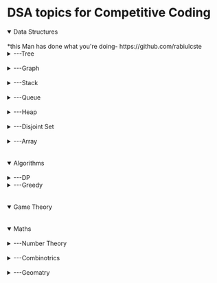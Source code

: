 # DSA topics for Competitive Coding #

<details open>
<summary>Data Structures</summary>
<br>*this Man has done what you're doing- https://github.com/rabiulcste
  <details>
  <summary>---Tree</summary>
                    <details>
                            <summary>------Binary Tree</summary>
                             Khaali
                    </details>
                    <details>
                            <summary>------Binary Search Tree</summary>
                            <details>
                                    <summary>---------------About</summary>
                                     Is a binary tree with ( "node->left < node < node -> right)
                           </details>
                           <details>
                                   <summary>---------------------Declaration</summary>
                                            --------------------------[Code](https://github.com/aayush4vedi/MyCompetitiveCoding/blob/master/spoj/tree/BST/templateBST.cpp)
                                            <br>
                                            ---------------------------------Includes:
                                            <br>
                                            ------------------------------------1.Inserting a node<br>
                                            ------------------------------------2.Deletion of a node<br>
                                            ------------------------------------3.Searching for a node<br>
                                            ------------------------------------4.Tree traversal(preorder,inorder, postorder)                                               <br>
                                            ------------------------------------5.Printing the tree(display)<br>
                                            ------------------------------------6.Has path sum<br>
                                            ------------------------------------7.Height of a node<br>
                                            ------------------------------------8.Diameter of tree<br>
                                            ------------------------------------9.Mirror a tree<br>
                                            ------------------------------------10.LCA-using BST properties, so won't work on                                     tree !=BST<br>
                                            ------------------------------------11.Print ancestors of a node<br>
                                            ------------------------------------12.Print Vertically<br>
                                            ------------------------------------13.Diagonal Print-not working with class(goto                                            GfG)<br>
                           </details>
                           <details>
                                   <summary>---------------Uses</summary>
                                   <details>
                                           <summary>---------------------In heaps/Maps</summary>
                                   </details>
                           </details>
                           <details>
                                   <summary>---------------Questions</summary>
                                            <details>
                                                     <summary>---------------------------Topic</summary>
                                                      Link: http://www.spoj.com/problems/BST/
                                                      <br>
                                                      Solution: https://www.quora.com/What-is-the-approach-to-solve-this-question-SPOJ-com-Problem-BST
                                            </details>
                           </details>
                  </details>
                  <details>
                          <summary>------Segment Tree</summary>
                          <details>
                                  <summary>---------------About</summary>
                                  ---Is a height balanced binary tree with static structure(str can't be changed once made)
                                  <br><br>------Height = log2(n)// n is #ele in array
                                  <br>------#Internal nodes = n-1
                                  <br>------#total nodes = n+n-1
                                  <br><br>
                                  ---Used in Range Queries.
                                  <br>
                                  ---Easy to think and code.
                                  <br>
                                  ---Fundamental operations:
                                  <br>
                                  ------(1)Merge: (going up) storing information(e.g. sum,min/max ele) of 2 nodes into a singe node
                                  <br>
                                  ------(2)Split: (going down) propagation of information(like: update)from parent node to it's children.It's done in **Lazy Manner.
                                  <br>Heavy light decompostion:https://blog.anudeep2011.com/heavy-light-decomposition/
                        </details>
                        <details>
                                <summary>---------------------Code: SegTree</summary>
                                          --------------------------[Code for SegTree](https://github.com/aayush4vedi/MyCompetitiveCoding/blob/master/spoj/tree/SegmentTree/template.cpp)
                                          <br>
                                          ---------------------------------Includes:
                                          <br>
                                          ------------------------------------1.Build tree-O(N)<br>
                                          ------------------------------------2.Update an index-O(logN)<br>
                                          ------------------------------------2.Update an Rante-O(NlogN) // the code gives SSGIV<br>
                                          ------------------------------------4.Range Query-O(logN)
                                          <br>
                                          ---------------------------------------------4.1 Range Sum Query<br>
                                          ---------------------------------------------4.1 Range Min Query<br>
                                          ------------------------------------TIP.To traverse array-print arr[i]
                                          </details>
                                          <details>
                                          <summary>---------------------Code: Lazy Propagation-segTree</summary>
                                          --------------------------[Code for SegTree]-LAZY PROPAGATION](https://github.com/aayush4vedi/MyCompetitiveCoding/blob/master/spoj/tree/SegmentTree/template_lazyPropagation.cpp)
                                          <br>
                                          ---------------------------------Includes:
                                          <br>
                                          ------------------------------------1.Build tree-O(N)<br>
                                          ------------------------------------2.Update an index-O(logN)<br>
                                          ------------------------------------2.Update an range-O(logN) //while upar wala does in O(nlogN)<br>
                                          ------------------------------------5.Point-Query//to see updated array(logN)
                                          <br>
                                          ------------------------------------TIP.To traverse array-REP(i,0,n)cout< < pointer-query(0,n-1,i-1);<br>
                                          ------------------------------------6.Range Query-O(logN)
                                          <br>
                                          ---------------------------------------------4.1 Range Sum Query<br>
                                          ---------------------------------------------4.1 Range Min Query
                        </details>
                        <details>
                                <summary>---------------Uses</summary>
                                <br>---------------------Range Queries in O(logN)
                        </details>
                        <details>
                                <summary>---------------Questions</summary>
                                <details>
                                        <summary>---------------------------Simple SegTree</summary>
                                                  Link: http://codeforces.com/contest/380/problem/C
                                                  <br>
                                                  Solution: https://sidhantgoyal.wordpress.com/2014/02/05/sereja-and-brackets/
                                                  <br>https://github.com/jhonber/Programming-Contest/blob/47b0e6685c18dc4dc3640fc7e1982628681ad718/codeforces/Codeforces%20Round%20%23223%20%28Div.%201%29/C.cpp
                                 </details>
                                 <details>
                                        <summary>---------------------------CodeForces collection-undone: http://codeforces.com/blog/entry/15890</summary>
                                 </details>
                                 <details>
                                        <summary>---------------------------Another collection-All done</summary>
                                                  Link: http://jaskamalkainth.github.io/Segment-tree-Problems/                                                    </details>
                        </details>
                        </details>
                        <details>
                                <summary>------Trie</summary>
                                ------------reTRIEval of data
                                <br>------------ Trie can store information about keys/numbers/strings compactly in a tree.
                                <br>------------used in dictionary searching for strings
                                <details>
                                        <summary>------------code</summary>
                                        <details>
                                                 <summary>------------1.Mine</summary>
                                                 1.GfG: use when a bool value is reqd in class(is_last,count)-doesnt contains delete- https://www.geeksforgeeks.org/trie-insert-and-search/
                                                 2.GoTigers!-easy deletion(in C)-http://yihuad.blogspot.in/2013/11/trie-implementation-in-c-geeksforgeeks.html
                                                 <br>------------------Includes:
                                                 ------------------------0.Build trie-O(n*m)<br>
                                                 ------------------------1.Insertion-O(key lenght){time},O(alphabet_size*key_lenght*no_of_keys){space}<br>
                                                 ------------------------2.Search-O(key lenght){time},O(alphabet_size*key_lenght*no_of_keys){space}<br>
                                                 ------------------------3.Deletion<br>
                                                 ------------------------4.Lexographical print<br>
                                        </details>
                                        <details>
                                                 <summary>------------2.Using map</summary>
                                                 http://pastebin.com/fyqsH65k
                                        </details>
                                         <details>
                                                 <summary>------------2.Using Linked list</summary>
                                                 http://pastebin.com/kUYHiLRC
                                        </details>
                                        <details>
                                                 <summary>------------3.Using Classes </summary>
                                                 https://gist.github.com/reterVision/8487831
                                        </details>
                                        <details>
                                                 <summary>------------4.Memory Effecient(& easy)</summary>
http://yihuad.blogspot.in/2013/11/trie-implementation-in-c-geeksforgeeks.html                                        </details>
                                </details>
                                <details>
                                        <summary>------------Questions</summary>
                                        <details>
                                                <summary>---------------(A)Bit-string wale(XOR)</summary>
                                                <details>
                                                       <summary>------------------1.Find 2 elements in array with max XOR value                                                        </summary>
                                                       Link: https://threads-iiith.quora.com/Tutorial-on-Trie-and-example-problems
                                                       <br>solution: https://www.geeksforgeeks.org/minimum-xor-value-pair/
                                              </details>
                                              <details>
                                                       <summary>------------------1.Find subarray with maximum XOR                                                        </summary>
                                                       Link: https://threads-iiith.quora.com/Tutorial-on-Trie-and-example-problems
                                                       <br>solution: https://www.geeksforgeeks.org/find-the-maximum-subarray-xor-in-a-given-array/
                                              </details>
                                              <details>
                                                       <summary>------------------1.print the number of subarrays whose XOR is less than K                                                        </summary>
                                                       Link: https://threads-iiith.quora.com/Tutorial-on-Trie-and-example-problems
                                                       <br>solution: https://www.geeksforgeeks.org/subarray-xor-less-k/
                                              </details>
                                        </details>
                                        <details>
                                                <summary>---------------(B)Alpha-string</summary>
                                                <details>
                                                        <summary>------------------(E).Add & count partial appearnces</summary>
                                                        Link:  https://www.hackerrank.com/challenges/contacts/problem <br>
                                                        Solution: https://www.hackerrank.com/challenges/contacts/editorial
                                                </details>
                                                <details>
                                                        <summary>------------------(M).Find if a string is prefix of any other</summary>
                                                        Link: https://www.hackerrank.com/challenges/no-prefix-set/problem <br>
                                                        Solution: https://www.hackerrank.com/challenges/no-prefix-set/editorial
                                                </details>              
                                                <details>
                                                        <summary>------------------(M).Phone list-SPOJ: used vector of occurrences in node declaration</summary>
                                                        Link: http://www.spoj.com/problems/PHONELST/<br>
                                                        Solution: http://theoryofprogramming.com/2015/08/24/trie-tree-practise-spoj-phonelst/
                                                </details>  
                                                <details>
                                                        <summary>------------------(D).Partial Search & Lexographical Print</summary>
                                                        Link:http://theoryofprogramming.com/2015/09/01/trie-tree-practise-spoj-dict/ 
                                                </details>                                            
                                          </details>
                                </details>
                        </details>
                        <details>
                                <summary>------BIT/AVL Tree</summary>
                                <details>
                                         <summary>Uses</summary>
                                          <details>
                                                   <summary>Find kth smallest element in array after sorting for each query</summary>
                                          </details>                                  
                                </details>
                        </details>
                        <details>
                                <summary>------Heap</summary>
                                <details>
                                        <summary>---------MinHeap</summary>
                                </details>
                                        <details>
                                        <summary>---------MaxHeap</summary>
                                </details>
                       </details>
                      <details>
                              <summary>------Red Black Tree</summary>
                      </details>
                      <details>
                              <summary>------Splay Tree</summary>
                      </details>
                      <details>
                              <summary>------Treap</summary>
                      </details>
                      <details>
                              <summary>------Suffix Tree</summary>
                      </details>
                      <details>
                              <summary>------Prefix Tree</summary>
                      </details>
             </details>
              <br>
      </details>
      <details>
              <summary>---Graph</summary>
              <details>
                      <summary>---------1.Representation</summary>
                      Link: https://gist.github.com/mailpraveens/78713d5d69601bdb6737
              </details>
               <details>
                      <summary>---------2.BFS</summary>
                      <details>
                              <summary>---------------2.1.BFS</summary>
                              link: https://github.com/rabiulcste/Graph-Theory/blob/master/BFS.cpp
                      </details>
                       <details>
                              <summary>---------------2.2.BFS using color{W,G,B}</summary>
                              link: https://github.com/rabiulcste/Graph-Theory/blob/master/BFS%20using%20color.cpp
                      </details>
                       <details>
                              <summary>---------------2.3. 2D BFS</summary>
                              Code: https://github.com/rabiulcste/Graph-Theory/blob/master/BFS%20(2D).cpp
                              example: https://stackoverflow.com/questions/37654296/breadth-first-search-on-2d-array
                      </details>
                </details>
                <details>
                      <summary>---------3.DFS</summary>
                      <details>
                               <summary>---------------3.1 DFS using adjacency list</summary>
                                link: https://github.com/rabiulcste/Graph-Theory/blob/master/DFS.cpp
                      </details>
                      <details>
                               <summary>---------------3.2 DFS using adjacency matrix</summary>
                               link: https://github.com/rabiulcste/Graph-Theory/blob/master/DFS%20using%20matrix.cpp
                      </details>
                      <details>
                               <summary>---------------3.3 2D-DFS</summary>
                               link: https://github.com/rabiulcste/Graph-Theory/blob/master/DFS%202D.cpp
                      </details>
                      <details>
                               <summary>---------------3.3 DFS - Leaf Count and Print</summary>
                               link: https://github.com/aayush4vedi/MyCompetitiveCoding/edit/master/DSA.md
                      </details>
                      <details>
                               <summary>---------------3.3 Cycle detection using DFS</summary>
                               link: https://github.com/rabiulcste/Graph-Theory/blob/master/Cycle%20in%20a%20Graph%20using%20DFS.cpp
                      </details>
              </details>
              <details>
                      <summary>---------4.Shortest Path</summary>
                      <details>
                              <summary>---------------4.1 Djikstra's {works only for + edge weight}</summary>
                              ------to find the shortest paths from the source vertex to all other vertices in the graph.
                                      <details>
                                      <summary>---------------4.1.1 Djikstra's Easy</summary>
                                      link: https://github.com/rabiulcste/Graph-Theory/blob/master/Dijkstra%20easy.cpp
                                      </details>
                                      <details>
                                      <summary>---------------4.1.2 Djikstra's 2D</summary>
                                      link: https://github.com/rabiulcste/Graph-Theory/blob/master/Dijkstra%202D.cpp
                                      </details>
                                      <details>
                                      <summary>---------------4.1.3 Djikstra's Path Print</summary>
                                      link: https://github.com/rabiulcste/Graph-Theory/blob/master/Dijkstra%20Path%20Print.cpp
                                      </details>
                                      <details>
                                      <summary>---------------4.1.4 Djikstra's !easy</summary>
                                      link: https://github.com/rabiulcste/Graph-Theory/blob/master/Dijkstra's%20Algorithm.cpp
                                      </details>https://github.com/rabiulcste/Graph-Theory/blob/master/Bellman%20Ford%20Algorithm.cpp
                      </details>
                      <details>
                              <summary>---------------4.2 Bellman Ford {works for -ve edge weight too}-O(V.E)</summary>
                              ------to find the shortest paths from the source vertex to all other vertices in the graph.
                                      <details>
                                      <summary>---------------4.2.1 Bellman Ford</summary>
                                      link: https://github.com/rabiulcste/Graph-Theory/blob/master/Bellman%20Ford%20Algorithm.cpp
                                      </details>
                                      <details>
                                      <summary>---------------4.2.2 Bellman Ford easy</summary>
                                      link: https://github.com/aayush4vedi/MyCompetitiveCoding/edit/master/DSA.md
                                      </details>
                                      <details>
                                      <summary>---------------4.2.3 Bellman Ford using matrix</summary>
                                      link: https://github.com/rabiulcste/Graph-Theory/blob/master/Bellman%20Ford%20using%20matrix.cpp
                                      </details>
                      </details>
                      <details>
                              <summary>---------------4.3 Floyd-Warshall's {works only for both +/- edge weight}-O(v^3)</summary>
                              ------used to find the shortest paths between between all pairs of vertices in a graph
                              link: 
                                      <details>
                                      <summary>---------------4.3.1 Floyd-Warshall's</summary>
                                      link: https://github.com/rabiulcste/Graph-Theory/blob/master/Floyd%20Warshall%20algorithm.cpp
                                      </details>       
                                      <details>
                                      <summary>---------------4.3.1 Floyd-Warshall's easy</summary>
                                      link: https://github.com/rabiulcste/Graph-Theory/blob/master/Floyd%20Warshall%20Easy.cpp
                                      </details>  
                      </details>                
              </details>
                <details>
                      <summary>---------5.Minimum Spanning Tree</summary>
                                <details>
                                         <summary>---------------5.1.Kruskal's - O(ElogV)</summary>
                                ---builds the spanning tree by adding edges one by one into a growing spanning tree.
                                <br>---follows GREEDY approach as in each iteration it finds an edge which has least weight and add it to the growing spanning tree.<br>
---code: https://github.com/rabiulcste/Graph-Theory/blob/master/Mst%20Krushkal%20Algorithm.cpp
                                </details>
                                <details>
                                         <summary>---------------5.2.Prim's - O((E+V)logV)</summary>
                                ---also use Greedy approach<br>---here we grow the spanning tree from a starting position<br>--- Unlike an edge in Kruskal's, we add vertex to the growing spanning tree in Prim's.<br>
code: https://github.com/rabiulcste/Graph-Theory/blob/master/Mst%20Prims%20Algorithm.cpp
                                </details>
                </details>
                <details>
                      <summary>---------6.Check Eulerian or not</summary>
                      <details>
                                <summary>-------------6.1 for directed graph</summary>
                                 ---link: https://github.com/rabiulcste/Graph-Theory/blob/master/Eulerian%20for%20Directed%20Graph.cpp
                      </details>
                       <details>
                                <summary>-------------6.1 for undirected graph</summary>
                                 ---link: https://github.com/rabiulcste/Graph-Theory/blob/master/Eulerian%20for%20Undirected%20Graph.cpp
                      </details>
              </details>
                <details>
                      <summary>---------7.Bipartite</summary>
                      <details>
                               <summary>--------------7.1 isBipartite</summary>
                               ---link: https://github.com/rabiulcste/Graph-Theory/blob/master/IsBipartite.cpp
                      </details>
                      <details>
                               <summary>--------------7.1 Max Bipartite Matching</summary>
                               ---link: https://github.com/rabiulcste/Graph-Theory/blob/master/Max%20Bipartite%20Matching.cpp
                      </details>
              </details>
              <details>
                      <summary>---------8.Topological Sort</summary>
                      <details>
                              <summary>-------------8.1 Topological Sort- Easy</summary>
                               ---link: https://github.com/rabiulcste/Graph-Theory/blob/master/Topsort%20easy%20full-code.cpp
                      </details>
                      <details>
                              <summary>-------------8.1 Topological Sort in DAG</summary>
                               ---link: https://github.com/rabiulcste/Graph-Theory/blob/master/Topsort%20in%20DAG.cpp
                      </details>                
              </details>
                <details>
                      <summary>---------9.Articulation Point</summary>
                      ---a vertex is called an articulation point if removing it and all the edges associated with it results in the increase of the number of connected components in the graph
                      <br>--code: https://github.com/rabiulcste/Graph-Theory/blob/master/Articulation%20Point.cpp
              </details>
              <details>
                      <summary>---------10. Connected</summary>
                      <details>
                                <summary>-------------10.1. No. of connected components</summary>
                                ---link: https://github.com/rabiulcste/Graph-Theory/blob/master/No.%20of%20Connected%20Components%20in%20a%20Graph.cpp
                      </details>
                      <details>
                                <summary>-------------10.2. No. of Strongly connected components</summary>
                                ---link: https://github.com/rabiulcste/Graph-Theory/blob/master/Strongly%20Connected%20Components.cpp
                      </details>
            </details>
            <details>
                      <summary>---------11.Max Flow</summary>
                      <details>
                              <summary>---------------11.1. Edmonds-Karp's</summary>
                              ---link: https://github.com/rabiulcste/Graph-Theory/blob/master/Max%20Flow%20Edmonds-Karp%20Algorithm.cpp
                      </details>
            </details>
            <details>
                     <summary>---------------12.Min Vertex Cover</summary>
                              ---link: https://github.com/rabiulcste/Graph-Theory/blob/master/Min%20Vertex%20Cover.cpp
             </details>
              <details>
                     <summary>---------------13.Cut Vertex</summary>
                              ---link: https://github.com/rabiulcste/Graph-Theory/blob/master/Cut%20Vertex.cpp
             </details>
             <details>
                      <summary>------------(.) Graph Coloring</summary>
                      <details>
                                <summary>---------------------->>> Standard Problems</summary>
                                <details>
                                       <summary>--- Perform Coloring on Edges</summary>
                                        ---------------performs greedy coloring on edges<br>
                                        -------->code: https://github.com/aayush4vedi/MyCompetitiveCoding/blob/master/Graph_Coloring/performs_coloring_on_EDGEs_of_graph.cpp
                                </details> 
                                <details>
                                       <summary>--- Perform Coloring on Vertices</summary>
                                        -------------performs greedy coloring on vertices<br>
                                        -------->code: https://github.com/aayush4vedi/MyCompetitiveCoding/blob/master/Graph_Coloring/performs_coloring_on_VERTICES_of_given_graph.cpp
                                </details>  
                                <details>
                                       <summary>--- Perform Coloring on All Possible Edges</summary>
                                        ---------------//for all the possible n*(n-1)/2 edges<br>//doesnt even asks for edges<br>
                                        -------->code:https://github.com/aayush4vedi/MyCompetitiveCoding/blob/master/Graph_Coloring/perform_edge_coloring_on_complete_graph.cpp
                                </details> 
                                <details>
                                       <summary>--- Checks if 2 graphs are bipartitie using 2 color thormem</summary>
                                        --------------- //uses adj matrix<br>
                                        -------->code:https://github.com/aayush4vedi/MyCompetitiveCoding/blob/master/Graph_Coloring/check_if_2_graphs_are_bipartitie_using_2_color_theorem.cpp
                                </details>    
                                <details>
                                       <summary>--- Perform Coloring on Given Bipartite Graph</summary>
                                        ---------------takes a bipartite graph as input and outputs
    colours of the each vertex after coloring the vertices<br>
                                        -------->code:https://github.com/aayush4vedi/MyCompetitiveCoding/blob/master/Graph_Coloring/performs_graph_coloring_on_given_bipartite_graph.cpp
                                </details> 
                                <details>
                                       <summary>--- Finds Chromatic number and performs coloring on cyclic graph</summary>
                                         -------->code: https://github.com/aayush4vedi/MyCompetitiveCoding/blob/master/Graph_Coloring/finds_chromatic_no_and_perform_coloring.cpp
                                </details>      
                                <details>
                                       <summary>--- Finds independent sets in graph by graph coloring</summary>
                                        ---------------finds largest independent set by graph coloring<br>
                                        ---------------In graph theory, an independent set or stable set is a set of vertices in a graph, no two of which are adjacent. That is, it is a set I of vertices such that for every two vertices in I, there is no edge connecting the two. <br>       ---->>code:https://github.com/aayush4vedi/MyCompetitiveCoding/blob/master/Graph_Coloring/find_independent_sets_in_graph_by_graph_coloring.cpp
                                        --------------- <br>
                                </details> 
                      </details>                                       
                      <details>
                              <summary>------------(.) Uses:<summary>
                                       <br>-- Making schedule/timetables
                                       <br>-- sudoku
                                        <br>-- Bipartite Graph
                                        <br>-- Four coloring problem: code- https://github.com/okaydemir/4-color-theorem/blob/master/four_color.cpp
                      </details>     
                </details> 
      </details>
  </details>
  <br>
  <details>
  <summary>---Stack</summary>
    
  </details>
  <br>
  <details>
  <summary>---Queue</summary>
    
  </details>
  <br>
  <details>
  <summary>---Heap</summary>
  </details>
  <br>
  <details>  
  
  <summary>---Disjoint Set</summary>
    <details>
  <summary>---------Union Find</summary>
  ---link: https://github.com/rabiulcste/Graph-Theory/blob/master/Union-Find%20(Disjoint%20sets%20data%20structure).cpp
  </details>
  </details>
  <br>
  <details>
  <summary>---Array</summary>
    
  </details>
</details>
<br><br>
<details open>
        <summary>Algorithms</summary>
        <br>
                <details>
                        <summary>---DP</summary>
                        ##The last resort of any interviewer set on seeing you fail<br>
                        ------------------------>>>>>Greedy vs DP:<br>---given a problem which can be solved by greedy method, it can also be solved by dp but IT IS OVERKILLING.
                        <details>
                        <summary>--------->>About</summary>  
                        --Diff b/w MEMOIZATION & DP: https://www.codechef.com/wiki/tutorial-dynamic-programming
                        --How to identify DP problems: it must have-<br>
                        ----(A)Optimal Substructure: we can get the final answer just by combining ans of subproblems<br>
                        ----(B)Overlapping Subproblems: same value is being asked again&again."Remember your past."<br>
                        </details>
                        <details>
                                  <summary>---------->>>How to solve?</summary>
                                  --Fab article:https://blog.pramp.com/how-to-solve-any-dynamic-programming-problem-603b6fbbd771<br>
                                  --the FAST Method:<br>
                                  -------(1) find the First solution  - just write the (ineffecient)brute force recursion you can think of<br>
                                  -------(2) Analyse the solution - if it has both (A)&&(B); buckle up for a buttload of DPing<br>
                                  -------(3) identify the Subproblem - (top_downing)save the result of each subproblem as we compute it and then check before computing any value whether or not it’s already computed.<br>
                                  -------(4) Turn around the solution - (bottom_upping) With our previous (top-down) solution, we started with n and repeatedly broke it down into smaller and smaller values until we reached n == 1 and n == 0. Now, instead, we’ll start with the base cases and work our way up until we get the result.<br>
                        </details>
                        <details>
                                <summary>------Knapsack</summary>
                                --Given weights and values of n items, put these items in a knapsack of capacity W to get the maximum total value in the knapsack
                                <details>
                                        <summary>----------(1) 0-1 Knapsack</summary>
                                        <details>
                                                  <summary>---------->>>Bottom-up Approach(DP)</summary>
                                                  --Complexity- O(nW)<br>
                                                  --Code: https://github.com/aayush4vedi/MyCompetitiveCoding/blob/master/dp/0-1Knapsack_bottom_up.cpp
                                        </details>
                                        <details>
                                                  <summary>---------->>>Overlapping Subproblem Approach(recursion)</summary>
                                                  --Complexity- O(2^2)<br>
                                                  --Code: https://github.com/aayush4vedi/MyCompetitiveCoding/blob/master/dp/0-1Knapsack_recursive.cpp
                                        </details>                                       
                                </details>
                                <details>
                                          <summary>-----------------------------Questions:</summary>
                                          <br>-------------------> Unbounded Knapsack(repetition is allowed) https://www.geeksforgeeks.org/unbounded-knapsack-repetition-items-allowed/ 
                                          <br>-------------------> Fractional Knapsack https://www.geeksforgeeks.org/fractional-knapsack-problem/ 
                                          <br>-------------------> https://discuss.codechef.com/questions/42898/exam-editorial-ncc-2014                                  
                                          <br>------------------->https://discuss.codechef.com/questions/87642/ssq-editorial
                                          <br>------------------->https://discuss.codechef.com/questions/75766/effdeliv-editorial
                                          <br>------------------->https://discuss.codechef.com/questions/80457/coex01-editorial
                                          <br>------------------->https://discuss.codechef.com/questions/87809/wa-in-eqgifts-problem-on-iarcs-pls-help
                                          <br>------------------->https://discuss.codechef.com/questions/90330/seabox-editorial
                                          <br>------------------->https://stackoverflow.com/questions/48616925/maximum-value-taken-by-thief
                                          <br>------------------->https://stackoverflow.com/questions/48560646/a-variant-of-the-knapsack-algorithm
                                          <br>------------------->https://stackoverflow.com/questions/48552724/fast-knapsack-solver-for-big-problems                             
                                          <br>------------------->http://www.spoj.com/problems/KNAPSACK/
                                          <br>------------------->http://www.spoj.com/problems/FOODIE/
                                          <br>------------------->http://www.spoj.com/problems/LKS/
                                          <br>------------------->http://www.spoj.com/problems/MINVEST/
                                          <br>------------------->http://www.spoj.com/problems/WACHOVIA/                                    
                                 </details>
                        </details>
                        <details>
                                <summary>------BitMask</summary>
                                 ----------->> Has exponantial space&time complexities.<br>
                                 ----------->> When to use: "To solve a sub problem, I need the previously visited positions/indices"
                                <details>
                                         <summary>------Questions:</summary>  
                                          -------------------->> 1D bitmask-How many subsets with sum >=k : O(n*2^n)<br>
                                          ----link: https://github.com/aayush4vedi/MyCompetitiveCoding/blob/master/dp/bitmask_how_many_subsets_with_sum_%3C%3DK.cpp
                                          <br>-------------------->> 2D bitmask- job assignment problem : O(2^n)<br>
                                          ----link: https://github.com/aayush4vedi/MyCompetitiveCoding/blob/master/dp/bitmask2D_job_assignment_problem.cpp
                                          <br>-------------------->>[Easy]https://www.codechef.com/problems/MARCHA1                                                       <br>-------------------->>[Easy]https://www.codechef.com/JAN13/problems/LEALCO
                                          <br>-------------------->>[Easy]http://www.spoj.com/problems/GNY07H/
                                          <br>-------------------->>[Easy]http://www.spoj.com/problems/HIST2/
                                          <br>-------------------->>[Easy]http://www.spoj.com/problems/M3TILE/
                                          <br>-------------------->>[Medium]http://www.spoj.com/problems/COURIER/
                                          <br>-------------------->>[Hard]http://www.spoj.com/problems/BABY/
                                          <br>-------------------->>[Hard]http://www.spoj.com/problems/HELPBOB/
                                </details>                          
                        </details>
                        <details>
                                <summary>------Coin Change</summary>
                                ------------>> Problem: given infinite supply of coins of denominations a[], find how many ways can sum N be given?<br>
                                ------------>> Solution- O(m*n)<br>----//Optimal substructure: f(a[],n,N)=f(a[],n-1,N)+f(a[],n,N-am)//(i)not taking the n'th coin and (ii)taking it<br>----link: https://github.com/aayush4vedi/MyCompetitiveCoding/blob/master/dp/coin_change.cpp
                                <br>------------->> Min no of coins to make given change:<br>
                                  ---code: https://github.com/aayush4vedi/MyCompetitiveCoding/blob/master/dp/Minimum_number_of_coins_for_a_given_change.cpp
                        </details>
                        <details>
                                <summary>------Digit DP</summary>
                                <details>
                                        <summary>---------->>Where to use:</summary>
                                        --calculation of how many numbers between two values ( say, A and B) satisfying a particular property<br>
                                        --Answer=solve(B)-solve(A-1) 
                                </details>     
                                <details>
                                        <summary>---------->>Example: <br>---(1)how many integers in the interval [L..R] have sum divisible by a number K<br>--solution: https://github.com/aayush4vedi/MyCompetitiveCoding/blob/master/dp/digitDP_how_many_digits_with_sumk.cpp<br>---(2)Sum of digits from A to B <br>--solution: https://github.com/aayush4vedi/MyCompetitiveCoding/blob/master/dp/digitDP_calculate_sum_of_dig_fromAtoB.cpp
                                        </summary>
                                </details>   
                                <details>
                                        <summary>---------->> Problems:</summary>
                                         --(.) https://www.codechef.com/problems/WORKCHEF <br>
                                         --(.) http://www.spoj.com/problems/NUMTSN/<br>
                                         --(.) http://www.spoj.com/problems/LUCIFER/<br>
                                         --(.) http://www.spoj.com/problems/RAONE/<br>  
                                         --(.) http://www.spoj.com/problems/PR003004/<br>
                                         --(.) http://www.spoj.com/problems/CPCRC1C/<br>
                                         --(.) https://devskill.com/CodingProblems/ViewProblem/392<br>
                                         --(.) https://www.codechef.com/problems/DIGIMU<br>  
                                         --(.) http://www.spoj.com/problems/TAP2012C/en/<br>
                                         --(.) http://codeforces.com/gym/100886/problem/G<br>
                                         --(.) https://vjudge.net/problem/LightOJ-1205<br>  
                                         --(.) http://codeforces.com/contest/628/problem/D<br> 
                                         --(.) https://toph.co/p/lids<br> 
                                         --(.) https://vjudge.net/problem/LightOJ-1068                                  
                                </details>
                        </details>                  
                        <details>
                                <summary>------Edit Distance</summary>
                                --->> convert string1 to string2 by remove/delete/insert<br>
                                <details>
                                        <summary>--------------Code: </summary>
                                        <details>
                                                 <summary>-----------------(1)Recursion: O(3^n)</summary>
                                                  Link: https://github.com/aayush4vedi/MyCompetitiveCoding/blob/master/dp/Edit_Distance_Recursive.cpp
                                        </details>
                                        <details>
                                                 <summary>-----------------(1)DP: O(n*m):O(n*m)::time:space</summary>
                                                  Link: https://github.com/aayush4vedi/MyCompetitiveCoding/blob/master/dp/Edit_Distance_Bottom_Up.cpp
                                        </details>                                  
                                </details>
                        </details>
                        <details>
                                <summary>------Distinct Subsequences</summary>
                                --->> Given a string;count all distict subsequences((2^n)-repeated)<br>
                                --->> Link: https://github.com/aayush4vedi/MyCompetitiveCoding/blob/master/dp/Distinct_Subsequence.cpp
                        </details> 
                        <details>
                                <summary>------Joshephus Problem:</summary>
                                 <details>
                                         <summary>--->>Statement:</summary>
                                         Given the total number of persons n and a number k which indicates that k-1 persons are skipped and kth person is killed in circle. The task is to choose the place in the initial circle so that you are the last one remaining and so survive.<br>Code O(n) : https://github.com/aayush4vedi/MyCompetitiveCoding/blob/master/dp/Josephus_Problem.cpp
                                </details>                                 
                        </details>                    
                        <details>
                                <summary>------LCS</summary>
                                <details>
                                        <summary>-----------1.LCS length -O(m*n)</summary>
                                        Code: https://github.com/aayush4vedi/MyCompetitiveCoding/blob/master/dp/LCS_Length_(bottom%20up).cpp
                                </details>  
                                <details>
                                        <summary>-----------2.LCS print-O(m*n)</summary>
                                        Code: https://github.com/aayush4vedi/MyCompetitiveCoding/blob/master/dp/LCS_Print_Backtrack.cpp
                                </details>
                                <details>
                                        <summary>-----------3.LCS print(sentence)-O(m*n)</summary>
                                        Code: https://github.com/aayush4vedi/MyCompetitiveCoding/blob/master/dp/LCS_Print_(sentence).cpp
                                </details>  
                                <details>
                                        <summary>-----------0.shortest common subsequence</summary>
                                        Code: https://github.com/aayush4vedi/MyCompetitiveCoding/blob/master/dp/Shortest_Common_Subsequence.cpp
                                </details>                             
                        </details>    
                        <details>
                                <summary>------Longest Increasing subseq</summary>
                                <details>
                                        <summary>---->> Code for:</summary>
                                        (1)LIS length- O(nlogn)<br>-code: https://github.com/aayush4vedi/MyCompetitiveCoding/blob/master/dp/Length_Of_LIS.cpp<br>
                                        (2) LIS print- O(nlogn) vs O(n^2)<br>-code: https://github.com/aayush4vedi/MyCompetitiveCoding/blob/master/dp/LIS-O(nlogn).cpp
                                 </details>   
                                 <details>
                                        <summary>--------->>Questions</summary>
                                        ------------------------(1)Building Bridges problem- sort by north x and apply LIS<br>
                                        ----link: https://github.com/aayush4vedi/MyCompetitiveCoding/blob/master/dp/building_Bridges_Problem_LIS.cpp 
                                </details>                            
                        </details>    
                        <details>
                                <summary>------Longest Palindromic Subseq</summary>
                                -code: https://github.com/aayush4vedi/MyCompetitiveCoding/blob/master/dp/Longest_Palindromic_Subsequence.cpp
                        </details>    
                        <details>
                                <summary>------Matrix Chain Multiplication</summary>
                                -->> About: given a chain of matrices a[]{a[i](nxm), a[i+1](mxp)i.e. all the consecutive matrices can be multiplied}; find the order of multiplication to maximise the result: A(BC)or(AB)C<br>
                                -code: https://github.com/aayush4vedi/MyCompetitiveCoding/blob/master/dp/Matrix_Chain_Multiflication.cpp
                        </details>    
                        <details>
                                <summary>------Largest sum 1D contiguous Array</summary>
                                -code- O(n) : https://github.com/aayush4vedi/MyCompetitiveCoding/blob/master/dp/Largest_sum_1D_contiguous_array.cpp
                        </details>
                       <details>
                                <summary>------Max Sum such that no 2 elements are adjacent</summary>
                                -code- o(n) : https://github.com/aayush4vedi/MyCompetitiveCoding/blob/master/dp/MaxSumForNonAdjacentElements.cpp
                        </details>                     
                        <details>
                                <summary>------Min Cost Path in 2D matrix</summary>
                                (1)Right,Down, Diagonally-right-down<br>
                                 ---code O(n*m) : https://github.com/aayush4vedi/MyCompetitiveCoding/blob/master/dp/Minimum_Cost_Path_RDDrd.cpp<br>
                                (2)Up,Down,Right,Left<br>
                                 ---code: https://github.com/aayush4vedi/MyCompetitiveCoding/blob/master/dp/Min_cost_path_RLUD.cpp
                        </details>        
                        <details>
                                <summary>------nCr</summary>
                                --code: https://github.com/aayush4vedi/MyCompetitiveCoding/blob/master/dp/nCr.cpp
                        </details>        
                        <details>
                                <summary>------Palindomic Partitioning</summary>
                                --->> Print min #cuts to make all substrs palin<br>
                                - code -O(n^2) :https://github.com/aayush4vedi/MyCompetitiveCoding/blob/master/dp/PalindromePartitioningMinCut.cpp
                                <br>--->> Print all palindromic substrs:{Not-DP} <br>
                                - code - https://github.com/aayush4vedi/MyCompetitiveCoding/blob/master/dp/PrintAllPalindromes.cpp
                        </details>    
                        <details>
                                <summary>------Rod Cutting</summary>
                                 -->> Problem:<br>
                                  -Given a rod of length n inches and an array of prices that contains prices of all pieces of size smaller than n. Determine the maximum value obtainable by cutting up the rod and selling the pieces.
                                  -code: O(n^2) https://github.com/aayush4vedi/MyCompetitiveCoding/blob/master/dp/RodCut.cpp
                        </details>                    
                        <details>
                                <summary>------RMQ-sparse table</summary>
                                code: https://github.com/aayush4vedi/MyCompetitiveCoding/blob/master/dp/Range%20Min%20Query%20(Sparse%20Table).cpp
                        </details>       
                        <details>
                                <summary>------Subset sum-2D</summary>
                                code: https://github.com/aayush4vedi/MyCompetitiveCoding/blob/master/dp/Sum_of_subset(2D).cpp
                        </details>        
                        <details>
                                <summary>------Weighted Job scheduling</summary>
                                -->> Statement:<br>Given N jobs where every job is represented by following three elements of it:{ Start Time,Finish Time,Profit or Value Associated}.<br>
Find the maximum profit subset of jobs such that no two jobs in the subset overlap.<br> --code: https://github.com/aayush4vedi/MyCompetitiveCoding/blob/master/dp/Weighted_Job_Scheduling.cpp
                        </details>                          
                </details>
                <details>
                        <summary>---Greedy</summary>
                        <details>
                        <summary>----->>About:</summary>
                                  --makes a locally-optimal choice in the hope that this choice will lead to a globally-optimal solution.<br>-------------->>How to identify Greedy problems: think along these lines-<br>
                          --(1) Do I have a choice b/w diff alternatives at some point?<br>
                          --(2) Does this choice result in sub-problems that can be solved individually?<br>
                          --(3) Optimal substructure: Will I be able to use the solution of the sub-problem to derive a solution for the overall problem?<br> ------------------------>>>>>Greedy vs DP:<br>---given a problem which can be solved by greedy method, it can also be solved by dp but IT IS OVERKILLING.
                        </details>
                         <details>
                                  <summary>--------->>>Standard Problems</summary>
                                  <details>
                                          <summary>------------(.) Fractional Knapsack problem</summary>
                                          --Maximise value with sumWeight =W; breaking of an item will break the value is allowes.<br>
                                          -code: O(nlogn) https://github.com/aayush4vedi/MyCompetitiveCoding/blob/master/Greedy/fractional_knapsack.cpp                            
                                   </details>    
                                    <details>
                                            <summary>------------(.) Bin Packing Problem</summary>
                                            --Given n items of different weights and bins each of capacity c, assign each item to a bin such that number of total used bins is minimized. <br>
                                            -- code: O(n):O(1)::time:space https://github.com/aayush4vedi/MyCompetitiveCoding/blob/master/Greedy/BinPacking.cpp
                                      </details>    
                                    <details>
                                            <summary>------------(.) Set Cover Problem</summary>
                                            -- Given a universe U of n elements, a collection of subsets of U say S = {S1, S2…,Sm} where every subset Si has an associated cost. Find a minimum cost subcollection of S that covers all elements of U.<br>--------i.e. find the minimum number of sets needed to cover every element.<br>
                                           <br>--code: N/A
                                           <details>
                                                    <summary>------------------>>Problems:</summary>
                                                    ---- https://www.codechef.com/COOK52/problems/COVERING
                                          </details>
                                      </details> 
                                     <details>
                                            <summary>------------(.) K centers problem</summary>
                                            --->>>Given n cities and distances between every pair of cities, select k cities to place ATMs such that the maximum distance of a city to a ATM is minimized.<br>
                                           ------------------no polynomial time soln-it's NP hard problem
                                            ---->>Read: https://www.geeksforgeeks.org/k-centers-problem-set-1-greedy-approximate-algorithm/
                                      </details>    
                                    <details>
                                            <summary>------------(.) Job Sequencing(with deadline)</summary>
                                            ---->> Maximise the profit<br>
                                            -- code: O(n^2) https://github.com/aayush4vedi/MyCompetitiveCoding/blob/master/Greedy/job_sequencing_with_deadline.cpp
                                      </details>    
                                    <details>
                                            <summary>------------(.) Dijkstra's</summary>
                                      </details>         
                                    <details>
                                            <summary>------------(.) Prim's MST</summary>
                                      </details>  
                                    <details>
                                            <summary>------------(.) Huffman Coding</summary>
                                            - code: O(nlogn) https://github.com/aayush4vedi/MyCompetitiveCoding/blob/master/Greedy/huffman_coding.c
                                      </details>  
                                    <details>
                                            <summary>------------(.) Kruskal MST</summary>
                                      </details>  
                                    <details>
                                            <summary>------------(.) Activity Selection Problem</summary>
                                            ---->>> You are given n activities with their start and finish times. Select the maximum number of activities that can be performed by a single person, assuming that a person can only work on a single activity at a time.<br>
                                            --code: https://github.com/aayush4vedi/MyCompetitiveCoding/blob/master/Greedy/activity_selection_problem.cpp
                                      </details>  
                                     <details>
                                            <summary>------------(.) Graph Coloring Problem</summary>
                                            --->> See under Graphs
                                     </details>    
                                    <details>
                                            <summary>------------(.) Traveling Salesman Problem</summary>
                                            --->>> Statement: Given a set of cities and distance between every pair of cities, the problem is to find the shortest possible route that visits every city exactly once and returns back to the starting point.
                                            <br>---->> NP Hard- There is no polynomial time know solution for this problem.
                                            <details>
                                            <summary>---->> Diff btw Hamiltonian and TSP</summary>
                                                      -- The Hamiltoninan cycle problem is to find if there exist a tour that visits every city exactly once. Here we know that Hamiltonian Tour exists (because the graph is complete) and in fact many such tours exist, the problem is to find a minimum weight Hamiltonian Cycle.
                                           </details>
                                            -->> code: O(n!)<br> https://github.com/aayush4vedi/MyCompetitiveCoding/blob/master/Greedy/TSP.cpp
                                      </details>      
                                    <details>
                                            <summary>------------(.) </summary>
                                      </details>  
                         </details>   
                         <details>
                                  <summary>------->>> Problems</summary>
                                   <details>
                                             <summary>----------------------------------> 501 problems-set{sorted by difficulty level}</summary>
                                              https://a2oj.com/Category.jsp?ID=56
                                  </details>
                                   <details>
                                             <summary>-----------Problem</summary>
                                  </details>
                        </details>
                <details>
                        <summary>---Binary and Ternary Search</summary>
                </details>
                <details>
                        <summary>---String ALgo<summary>
                        <details>
                                <summary>-------> Pattern Search: </summary>
                                <details>
                                         <summary>------------(1) Knuth-Morris-Pratt</summary>
                                          --->> prints all occurrences of pat[] in txt[]
                                         <details>
                                                 <summary>------------>> Advantages over Naive method</summary>
                                       -- Naive: O(m(n-m+1));KMP : O(n+m)
                                     <br>-- Naive doesn’t work well in cases where we see many matching characters followed by a mismatching character.
                                     <br>-- The KMP matching algorithm uses degenerating property (pattern having same sub-patterns appearing more than once in the pattern) of the pattern
                                         </details>
                                 ------>> Idea: whenever we detect a mismatch , we already know some of the characters in the text of next window. We take advantage of this information to avoid matching the characters that we know will anyway match.<br>
                                --------------------------->> Must read-to get idea : http://jakeboxer.com/blog/2009/12/13/the-knuth-morris-pratt-algorithm-in-my-own-words/  
                                ---------->> code: https://www.geeksforgeeks.org/searching-for-patterns-set-2-kmp-algorithm/
                                </details>
                                 <details>
                                          <summary>------------(2) Z algorith</summary>
                                           -->> This algorithm finds all occurrences of a pattern in a text in linear time:O(m+n)<br>
                                          Read: https://ivanyu.me/blog/2013/10/15/z-algorithm/
                                 </details>
                        </details>  
                        <details>
                                <summary>--------> Manchars' Algo</summary>
                                 -->>to find the Longest Palindromic Sub-string in any string in o(N) <br>
                                 -- code: https://www.geeksforgeeks.org/manachers-algorithm-linear-time-longest-palindromic-substring-part-4/
                        </details>
                </details>
             </details>             
</details>
<br><br>
<details open>
<summary>Game Theory</summary>

</details>
<br><br>
<details open>
    <summary>Maths</summary><br>
    <details>
    <summary>---Number Theory</summary>
    </details><br>
    <details>
    <summary>---Combinotrics</summary>
    </details><br>
    <details>
    <summary>---Geomatry</summary>
    </details><br>
</details>
<br><br><br>
